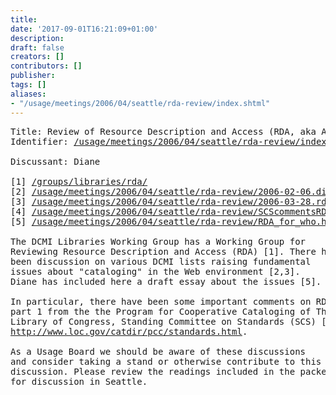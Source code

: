 ```yaml
---
title: 
date: '2017-09-01T16:21:09+01:00'
description: 
draft: false
creators: []
contributors: []
publisher: 
tags: []
aliases:
- "/usage/meetings/2006/04/seattle/rda-review/index.shtml"
---
```


<pre>
Title: Review of Resource Description and Access (RDA, aka AACR3)
Identifier: <a href="/usage/meetings/2006/04/seattle/rda-review/index.shtml">/usage/meetings/2006/04/seattle/rda-review/index.shtml</a>

Discussant: Diane

[1] <a href="/groups/libraries/rda/">/groups/libraries/rda/</a>
[2] <a href="/usage/meetings/2006/04/seattle/rda-review/2006-02-06.digest.html">/usage/meetings/2006/04/seattle/rda-review/2006-02-06.digest.html</a>
[3] <a href="/usage/meetings/2006/04/seattle/rda-review/2006-03-28.rda-discussion.html">/usage/meetings/2006/04/seattle/rda-review/2006-03-28.rda-discussion.html</a>
[4] <a href="/usage/meetings/2006/04/seattle/rda-review/SCScommentsRDAPart1-excerpts.pdf">/usage/meetings/2006/04/seattle/rda-review/SCScommentsRDAPart1-excerpts.pdf</a>
[5] <a href="/usage/meetings/2006/04/seattle/rda-review/RDA_for_who.htm">/usage/meetings/2006/04/seattle/rda-review/RDA_for_who.htm</a>

The DCMI Libraries Working Group has a Working Group for
Reviewing Resource Description and Access (RDA) [1]. There has
been discussion on various DCMI lists raising fundamental
issues about "cataloging" in the Web environment [2,3].
Diane has included here a draft essay about the issues [5].

In particular, there have been some important comments on RDA
part 1 from the the Program for Cooperative Cataloging of The
Library of Congress, Standing Committee on Standards (SCS) [4],
<a href="http://www.loc.gov/catdir/pcc/standards.html">http://www.loc.gov/catdir/pcc/standards.html</a>.

As a Usage Board we should be aware of these discussions
and consider taking a stand or otherwise contribute to this
discussion. Please review the readings included in the packet
for discussion in Seattle.

</pre>
